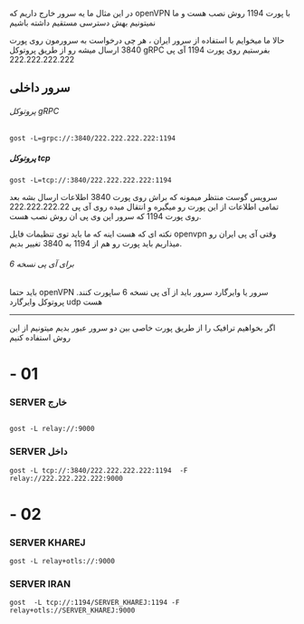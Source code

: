 در این مثال
ما یه سرور خارج داریم که openVPN با پورت 1194 روش نصب هست و ما نمیتونیم بهش دسترسی مستقیم داشته باشیم 

حالا ما میخوایم با استفاده از سرور ایران ، هر چی درخواست به سرورمون روی پورت 3840 ارسال میشه رو از طریق پروتوکل gRPC بفرستیم روی پورت 1194 آی پی 222.222.222.222




## سرور داخلی

###### پروتوکل gRPC

```
gost -L=grpc://:3840/222.222.222.222:1194
```
##### پروتوکل tcp

```
gost -L=tcp://:3840/222.222.222.222:1194
```


سرویس گوست منتظر میمونه که براش روی پورت 3840 اطلاعات ارسال بشه
بعد تمامی اطلاعات از این پورت رو میگیره و انتقال میده روی آی پی 222.222.222.22 روی پورت 1194 که سرور اپن وی پی ان روش نصب هست.

نکته ای که هست اینه که ما باید توی تنظیمات فایل openvpn وقتی آی پی ایران رو میذاریم باید پورت رو هم از 1194 به 3840 تغییر بدیم.


###### برای آی پی نسخه 6

باید حتما openVPN سرور یا وایرگارد سرور باید از آی پی نسخه 6 ساپورت کنند.
پروتوکل وایرگارد udp هست


----

اگر بخواهیم ترافیک را از طریق پورت خاصی بین دو سرور عبور بدیم میتونیم از این روش استفاده کنیم

# - 01
### SERVER خارج 
```

gost -L relay://:9000
```

### SERVER داخل

```
gost -L tcp://:3840/222.222.222.222:1194  -F  relay://222.222.222.222:9000
```



# - 02
### SERVER KHAREJ

```
gost -L relay+otls://:9000
```

### SERVER IRAN
```
gost  -L tcp://:1194/SERVER_KHAREJ:1194 -F relay+otls://SERVER_KHAREJ:9000
```

